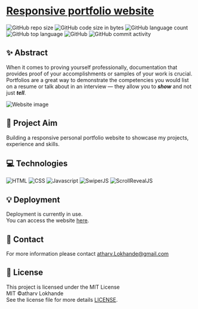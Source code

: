 # [Responsive portfolio website](https://atharv-Lokhande.info)

![GitHub repo size](https://img.shields.io/github/repo-size/atharv-rd/portfolio-website?color=red&label=repository%20size)
![GitHub code size in bytes](https://img.shields.io/github/languages/code-size/atharv-rd/portfolio-website?color=red)
![GitHub language count](https://img.shields.io/github/languages/count/atharv-rd/portfolio-website)
![GitHub top language](https://img.shields.io/github/languages/top/atharv-rd/portfolio-website)
![GitHub](https://img.shields.io/github/license/atharv-rd/portfolio-website?color=yellow)
![GitHub commit activity](https://img.shields.io/github/commit-activity/m/atharv-rd/portfolio-website?color=brightgreen&label=commits)

## ✨ Abstract

When it comes to proving yourself professionally, documentation that provides proof of your accomplishments or samples of your work is crucial. Portfolios are a great way to demonstrate the competencies you would list on a resume or talk about in an interview — they allow you to ***show*** and not just ***tell***.

![Website image](https://github.com/atharv-rd/portfolio-website/blob/master/assets/img/general/website.png)

## 🎯 Project Aim

Building a responsive personal portfolio website to showcase my projects, experience and skills.

## 💻 Technologies

![HTML](https://img.shields.io/badge/HTML-%2312100E.svg?style=for-the-badge&logo=html5&logoColor=orange)
![CSS](https://img.shields.io/badge/CSS-%2312100E.svg?style=for-the-badge&logo=css3&logoColor=blue)
![Javascript](https://img.shields.io/badge/Javascript-%2312100E.svg?style=for-the-badge&logo=javascript&logoColor=yellow)
![SwiperJS](https://img.shields.io/badge/Swiper.JS-%2312100E.svg?style=for-the-badge&logo=Swiper&logoColor=9cf)
![ScrollRevealJS](https://img.shields.io/badge/ScrollReveal.JS-%2312100E.svg?style=for-the-badge&logo=ScrollReveal&logoColor=pink)

## 💡 Deployment

Deployment is currently in use.  
You can access the website [here](https://atharv-Lokhande.info).

## 💬 Contact

For more information please contact atharv.Lokhande@gmail.com

## 📜 License

This project is licensed under the MIT License  
MIT ©atharv Lokhande  
See the license file for more details [LICENSE](https://github.com/atharv-rd/portfolio-website/blob/master/LICENSE).
